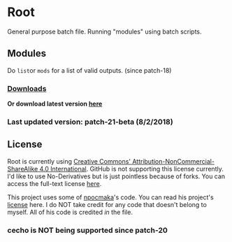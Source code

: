 # **Root**
General purpose batch file. Running "modules" using batch scripts.

## Modules
Do `list`or `mods` for a list of valid outputs. (since patch-18)

### [Downloads](http://www.github.com/GijonDev/Root/releases)
**Or download latest version [here](https://github.com/GijonDev/Root/releases/download/patch-21/Root.cmd)**
### Last updated version: patch-21-beta (8/2/2018)

## License
Root is currently using [Creative Commons' Attribution-NonCommercial-ShareAlike 4.0 International](https://creativecommons.org/licenses/by-nc-sa/4.0/). GitHub is not supporting this license currently. I'd like to use No-Derivatives but is just pointless because of forks. You can access the full-text license [here](https://creativecommons.org/licenses/by-nc-nd/4.0/legalcode). 

This project uses some of [npocmaka](http://www.github.com/npocmaka)'s code. You can read his project's [license](https://github.com/npocmaka/batch.scripts/blob/master/LICENSE) here.
I do NOT take credit for any code that doesn't belong to myself. All of his code is credited *in* the file.

### **cecho is NOT being supported since patch-20**
